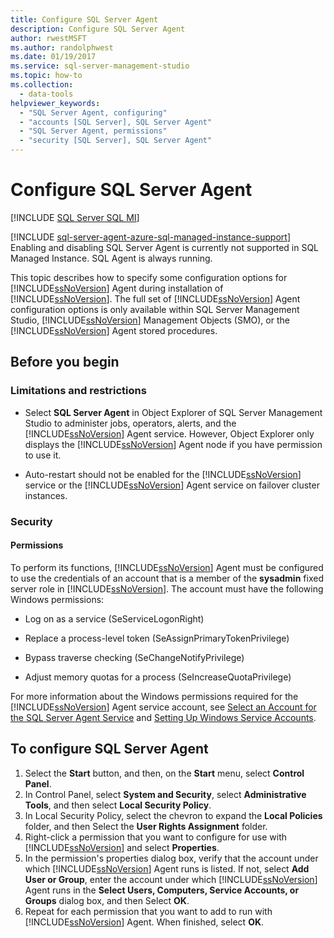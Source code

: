 ```yaml
---
title: Configure SQL Server Agent
description: Configure SQL Server Agent
author: rwestMSFT
ms.author: randolphwest
ms.date: 01/19/2017
ms.service: sql-server-management-studio
ms.topic: how-to
ms.collection:
  - data-tools
helpviewer_keywords:
  - "SQL Server Agent, configuring"
  - "accounts [SQL Server], SQL Server Agent"
  - "SQL Server Agent, permissions"
  - "security [SQL Server], SQL Server Agent"
---
```


# Configure SQL Server Agent

[!INCLUDE [SQL Server SQL MI](../includes/applies-to-version/sql-asdbmi.md)]

[!INCLUDE [sql-server-agent-azure-sql-managed-instance-support](../includes/sql-server-agent-azure-sql-managed-instance-support.md)] Enabling and disabling SQL Server Agent is currently not supported in SQL Managed Instance. SQL Agent is always running.

This topic describes how to specify some configuration options for [!INCLUDE[ssNoVersion](../includes/ssnoversion-md.md)] Agent during installation of [!INCLUDE[ssNoVersion](../includes/ssnoversion-md.md)]. The full set of [!INCLUDE[ssNoVersion](../includes/ssnoversion-md.md)] Agent configuration options is only available within SQL Server Management Studio, [!INCLUDE[ssNoVersion](../includes/ssnoversion-md.md)] Management Objects (SMO), or the [!INCLUDE[ssNoVersion](../includes/ssnoversion-md.md)] Agent stored procedures.
  
## <a name="BeforeYouBegin"></a>Before you begin
  
### <a name="Restrictions"></a>Limitations and restrictions
  
-   Select **SQL Server Agent** in Object Explorer of SQL Server Management Studio to administer jobs, operators, alerts, and the [!INCLUDE[ssNoVersion](../includes/ssnoversion-md.md)] Agent service. However, Object Explorer only displays the [!INCLUDE[ssNoVersion](../includes/ssnoversion-md.md)] Agent node if you have permission to use it.
  
-   Auto-restart should not be enabled for the [!INCLUDE[ssNoVersion](../includes/ssnoversion-md.md)] service or the [!INCLUDE[ssNoVersion](../includes/ssnoversion-md.md)] Agent service on failover cluster instances.
  
### <a name="Security"></a>Security
  
#### <a name="Permissions"></a>Permissions
To perform its functions, [!INCLUDE[ssNoVersion](../includes/ssnoversion-md.md)] Agent must be configured to use the credentials of an account that is a member of the **sysadmin** fixed server role in [!INCLUDE[ssNoVersion](../includes/ssnoversion-md.md)]. The account must have the following Windows permissions:  
  
-   Log on as a service (SeServiceLogonRight)
  
-   Replace a process-level token (SeAssignPrimaryTokenPrivilege)
  
-   Bypass traverse checking (SeChangeNotifyPrivilege)
  
-   Adjust memory quotas for a process (SeIncreaseQuotaPrivilege)
  
For more information about the Windows permissions required for the [!INCLUDE[ssNoVersion](../includes/ssnoversion-md.md)] Agent service account, see [Select an Account for the SQL Server Agent Service](select-an-account-for-the-sql-server-agent-service.md) and [Setting Up Windows Service Accounts](/sql/database-engine/configure-windows/configure-windows-service-accounts-and-permissions).
  
## To configure SQL Server Agent

1. Select the **Start** button, and then, on the **Start**  menu, select **Control Panel**.  
2. In Control Panel, select **System and Security**, select **Administrative Tools**, and then select **Local Security Policy**.
3. In Local Security Policy, select the chevron to expand the **Local Policies** folder, and then Select the **User Rights Assignment** folder.
4. Right-click a permission that you want to configure for use with [!INCLUDE[ssNoVersion](../includes/ssnoversion-md.md)] and select **Properties**.
5. In the permission's properties dialog box, verify that the account under which [!INCLUDE[ssNoVersion](../includes/ssnoversion-md.md)] Agent runs is listed. If not, select **Add User or Group**, enter the account under which [!INCLUDE[ssNoVersion](../includes/ssnoversion-md.md)] Agent runs in the **Select Users, Computers, Service Accounts, or Groups** dialog box, and then Select **OK**.
6. Repeat for each permission that you want to add to run with [!INCLUDE[ssNoVersion](../includes/ssnoversion-md.md)] Agent. When finished, select **OK**.

